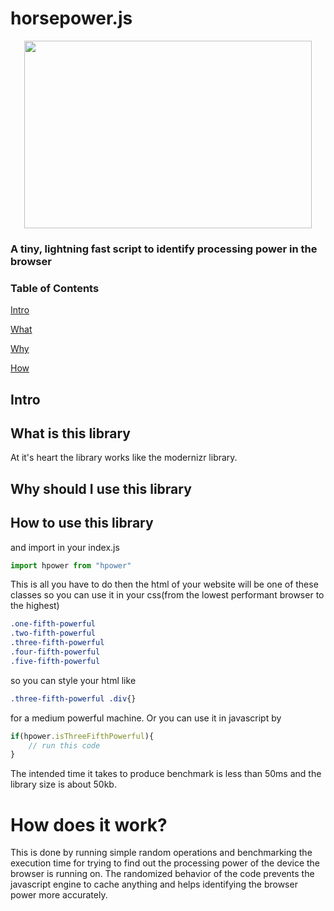 # horsepower.js


<p align="center">
  <img width="460" height="300" src="https://github.com/itsmygit/horsepower.js/blob/main/docs/hpower.PNG">
</p>

### A tiny, lightning fast script to identify processing power in the browser

### Table of Contents 
[Intro](#intro)
    
[What](#what)  
    
[Why](#why)
    
[How](#how)



<a name="intro"/>

## Intro

<a name="what"/>

## What is this library
At it's heart the library works like the modernizr library.

<a name="why"/>

## Why should I use this library

<a name="how"/>

## How to use this library


and import in your index.js
```javascript
import hpower from "hpower"
```

This is all you have to do then the html of your website will be one of these classes so you can use it in your css(from the lowest performant browser to the highest)
```css
.one-fifth-powerful
.two-fifth-powerful
.three-fifth-powerful
.four-fifth-powerful
.five-fifth-powerful
```

so you can style your html like
```css
.three-fifth-powerful .div{}
```
for a medium powerful machine. Or you can use it in javascript by
```javascript
if(hpower.isThreeFifthPowerful){
    // run this code
}
```
The intended time it takes to produce benchmark is less than 50ms and the library size is about 50kb.

# How does it work?
This is done by running simple random operations and benchmarking the execution time for trying to find out the processing power of the device the browser is running on. The randomized behavior of the code prevents the javascript engine to cache anything and helps identifying the browser power more accurately.
